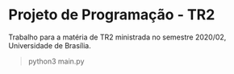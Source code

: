 # Projeto de Programação - TR2

Trabalho para a matéria de TR2 ministrada no semestre 2020/02, Universidade de Brasília.

> python3 main.py
